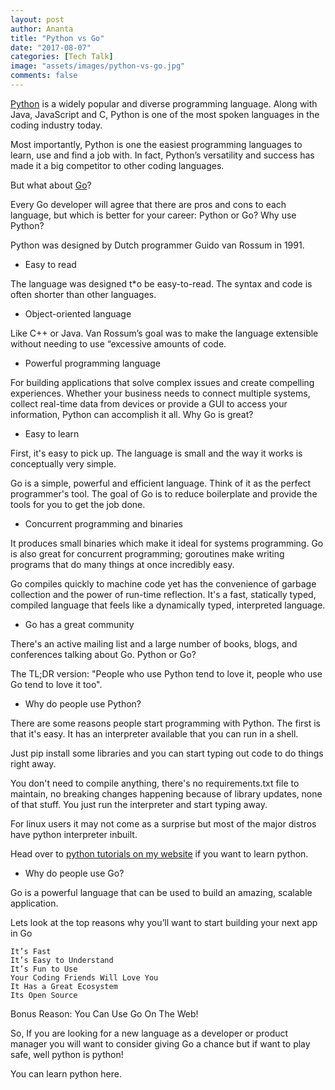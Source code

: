 ```yaml
---
layout: post
author: Ananta
title: "Python vs Go"
date: "2017-08-07"
categories: [Tech Talk]
image: "assets/images/python-vs-go.jpg"
comments: false
---
```



[Python](https://python.org/) is a widely popular and diverse programming language. Along with Java, JavaScript and C, Python is one of the most spoken languages in the coding industry today.

Most importantly, Python is one the easiest programming languages to learn, use and find a job with. In fact, Python’s versatility and success has made it a big competitor to other coding languages.

But what about [Go](https://golang.com/)?

Every Go developer will agree that there are pros and cons to each language, but which is better for your career: Python or Go?
Why use Python?

Python was designed by Dutch programmer Guido van Rossum in 1991.

* Easy to read

The language was designed t*o be easy-to-read. The syntax and code is often shorter than other languages.

* Object-oriented language

Like C++ or Java. Van Rossum’s goal was to make the language extensible without needing to use “excessive amounts of code.

* Powerful programming language

For building applications that solve complex issues and create compelling experiences. Whether your business needs to connect multiple systems, collect real-time data from devices or provide a GUI to access your information, Python can accomplish it all.
Why Go is great?

* Easy to learn

First, it's easy to pick up. The language is small and the way it works is conceptually very simple.

Go is a simple, powerful and efficient language. Think of it as the perfect programmer's tool. The goal of Go is to reduce boilerplate and provide the tools for you to get the job done.

* Concurrent programming and binaries

It produces small binaries which make it ideal for systems programming. Go is also great for concurrent programming; goroutines make writing programs that do many things at once incredibly easy.

Go compiles quickly to machine code yet has the convenience of garbage collection and the power of run-time reflection. It's a fast, statically typed, compiled language that feels like a dynamically typed, interpreted language.

* Go has a great community

There's an active mailing list and a large number of books, blogs, and conferences talking about Go.
Python or Go?

The TL;DR version: "People who use Python tend to love it, people who use Go tend to love it too".

* Why do people use Python?

There are some reasons people start programming with Python. The first is that it's easy. It has an interpreter available that you can run in a shell.

Just pip install some libraries and you can start typing out code to do things right away.

You don't need to compile anything, there's no requirements.txt file to maintain, no breaking changes happening because of library updates, none of that stuff. You just run the interpreter and start typing away.

For linux users it may not come as a surprise but most of the major distros have python interpreter inbuilt.

Head over to [python tutorials on my website](https://gowoogle.com/categories#Python-Tutorial) if you want to learn python.

* Why do people use Go?

Go is a powerful language that can be used to build an amazing, scalable application.

Lets look at the top reasons why you’ll want to start building your next app in Go

    It’s Fast
    It’s Easy to Understand
    It’s Fun to Use
    Your Coding Friends Will Love You
    It Has a Great Ecosystem
    Its Open Source

Bonus Reason: You Can Use Go On The Web!

So, If you are looking for a new language as a developer or product manager you will want to consider giving Go a chance but if want to play safe, well python is python!

You can learn python here.

